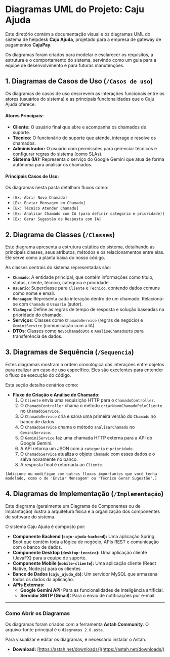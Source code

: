 # Diagramas UML do Projeto: Caju Ajuda

Este diretório contém a documentação visual e os diagramas UML do sistema de helpdesk **Caju Ajuda**, projetado para a empresa de gateway de pagamentos **CajuPay**.

Os diagramas foram criados para modelar e esclarecer os requisitos, a estrutura e o comportamento do sistema, servindo como um guia para a equipe de desenvolvimento e para futuras manutenções.

## 1. Diagramas de Casos de Uso (`/Casos de uso`)

Os diagramas de casos de uso descrevem as interações funcionais entre os atores (usuários do sistema) e as principais funcionalidades que o Caju Ajuda oferece.

#### Atores Principais:
* **Cliente:** O usuário final que abre e acompanha os chamados de suporte.
* **Técnico:** O funcionário do suporte que atende, interage e resolve os chamados.
* **Administrador:** O usuário com permissões para gerenciar técnicos e configurar regras do sistema (como SLAs).
* **Sistema (IA):** Representa o serviço do Google Gemini que atua de forma autônoma para analisar os chamados.

#### Principais Casos de Uso:
Os diagramas nesta pasta detalham fluxos como:
* `[Ex: Abrir Novo Chamado]`
* `[Ex: Enviar Mensagem em Chamado]`
* `[Ex: Técnico Atender Chamado]`
* `[Ex: Analisar Chamado com IA (para definir categoria e prioridade)]`
* `[Ex: Gerar Sugestão de Resposta com IA]`

## 2. Diagrama de Classes (`/Classes`)

Este diagrama apresenta a estrutura estática do sistema, detalhando as principais classes, seus atributos, métodos e os relacionamentos entre elas. Ele serve como a planta baixa do nosso código.

As classes centrais do sistema representadas são:
* **`Chamado`**: A entidade principal, que contém informações como título, status, cliente, técnico, categoria e prioridade.
* **`Usuario`**: Superclasse para `Cliente` e `Tecnico`, contendo dados comuns como nome e email.
* **`Mensagem`**: Representa cada interação dentro de um chamado. Relaciona-se com `Chamado` e `Usuario` (autor).
* **`SlaRegra`**: Define as regras de tempo de resposta e solução baseadas na prioridade do chamado.
* **Serviços**: Classes como `ChamadoService` (regras de negócio) e `GeminiService` (comunicação com a IA).
* **DTOs**: Classes como `NovoChamadoDto` e `AnaliseChamadoDto` para transferência de dados.


## 3. Diagramas de Sequência (`/Sequencia`)

Estes diagramas mostram a ordem cronológica das interações entre objetos para realizar um caso de uso específico. Eles são excelentes para entender o fluxo de execução do código.

Esta seção detalha cenários como:

* **Fluxo de Criação e Análise de Chamado:**
    1.  O `Cliente` envia uma requisição HTTP para o `ChamadoController`.
    2.  O `ChamadoController` chama o método `criarNovoChamadoPeloCliente` no `ChamadoService`.
    3.  O `ChamadoService` cria e salva uma primeira versão do `Chamado` no banco de dados.
    4.  O `ChamadoService` chama o método `analisarChamado` no `GeminiService`.
    5.  O `GeminiService` faz uma chamada HTTP externa para a API do Google Gemini.
    6.  A API retorna um JSON com a `categoria` e `prioridade`.
    7.  O `ChamadoService` atualiza o objeto `Chamado` com esses dados e o salva novamente no banco.
    8.  A resposta final é retornada ao `Cliente`.

`[Adicione ou modifique com outros fluxos importantes que você tenha modelado, como o de 'Enviar Mensagem' ou 'Técnico Gerar Sugestão'.]`

## 4. Diagramas de Implementação (`/Implementação`)

Este diagrama (geralmente um Diagrama de Componentes ou de Implantação) ilustra a arquitetura física e a organização dos componentes de software do sistema.

O sistema Caju Ajuda é composto por:
* **Componente Backend (`caju-ajuda-backend`):** Uma aplicação Spring Boot que contém toda a lógica de negócio, APIs REST e comunicação com o banco de dados.
* **Componente Desktop (`desktop-tecnico`):** Uma aplicação cliente (JavaFX) para a equipe de suporte.
* **Componente Mobile (`mobile-cliente`):** Uma aplicação cliente (React Native, Node.js) para os clientes
* **Banco de Dados (`caju_ajuda_db`):** Um servidor MySQL que armazena todos os dados da aplicação.
* **APIs Externas:**
    * **Google Gemini API:** Para as funcionalidades de inteligência artificial.
    * **Servidor SMTP (Gmail):** Para o envio de notificações por e-mail.

---

### Como Abrir os Diagramas

Os diagramas foram criados com a ferramenta **Astah Community**. O arquivo-fonte principal é o `diagramas 2.0.asta`.

Para visualizar e editar os diagramas, é necessário instalar o Astah.
* **Download:** [https://astah.net/downloads/](https://astah.net/downloads/)